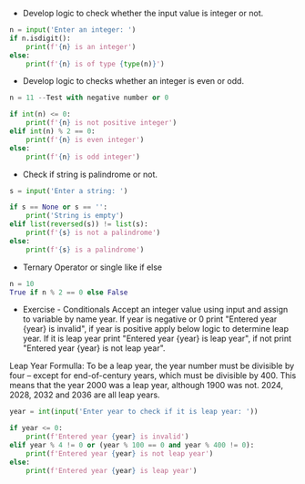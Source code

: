 * Develop logic to check whether the input value is integer or not.

```python
n = input('Enter an integer: ')
if n.isdigit():
    print(f'{n} is an integer')
else:
    print(f'{n} is of type {type(n)}')
```
* Develop logic to checks whether an integer is even or odd.
```python
n = 11 --Test with negative number or 0

if int(n) <= 0:
    print(f'{n} is not positive integer')
elif int(n) % 2 == 0:
    print(f'{n} is even integer')
else:
    print(f'{n} is odd integer')
```
* Check if string is palindrome or not.
```python
s = input('Enter a string: ')

if s == None or s == '':
    print('String is empty')
elif list(reversed(s)) != list(s):
    print(f'{s} is not a palindrome')
else:
    print(f'{s} is a palindrome')
```
* Ternary Operator or single like if else

```python
n = 10
True if n % 2 == 0 else False
```
* Exercise - Conditionals
Accept an integer value using input and assign to variable by name year. If year is negative or 0 print "Entered year {year} is invalid", if year is positive apply below logic to determine leap year. If it is leap year print "Entered year {year} is leap year", if not print "Entered year {year} is not leap year".

Leap Year Formulla: 
To be a leap year, the year number must be divisible by four – except for end-of-century years, which must be divisible by 400. This means that the year 2000 was a leap year, although 1900 was not. 2024, 2028, 2032 and 2036 are all leap years.

```python
year = int(input('Enter year to check if it is leap year: '))

if year <= 0:
    print(f'Entered year {year} is invalid')
elif year % 4 != 0 or (year % 100 == 0 and year % 400 != 0):
    print(f'Entered year {year} is not leap year')
else:
    print(f'Entered year {year} is leap year')
```